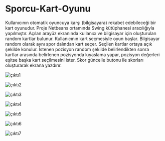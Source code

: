 # Sporcu-Kart-Oyunu
Kullanıcının otomatik oyuncuya karşı (bilgisayara) rekabet edebileceği bir kart oyunudur. Proje Netbeans ortamında Swing  kütüphanesi aracılığıyla yapılmıştır.
Açılan arayüz ekranında kullanıcı ve bilgisayar için oluşturulan random kartlar bulunur. Kullanıcının kart seçmesiyle oyun başlar.
Bilgisayar random olarak aynı spor dalından kart seçer. Seçilen kartlar ortaya açık şekilde konulur.
İstenen pozisyon random şekilde belirlendikten sonra kartlar arasında belirlenen pozisyonda kıyaslama yapar, pozisyon değerleri eşitse başka kart seçilmesini ister. 
Skor güncelle butonu ile skorları oluşturarak ekrana yazdırır. 




![çıktı1](https://user-images.githubusercontent.com/64642152/134246623-df8dc35d-f407-4736-8b7b-abf42d262764.jpg)


![çıktı2](https://user-images.githubusercontent.com/64642152/134246638-deac411b-67b9-4d46-aecd-8fda6198b065.jpg)


![çıktı3](https://user-images.githubusercontent.com/64642152/134246643-e86158dc-b6ef-4e5a-9513-3ee9f1141e9f.jpg)


![çıktı4](https://user-images.githubusercontent.com/64642152/134246645-faf74dab-4f6a-420b-9e35-6f4b45c9458b.jpg)


![çıktı5](https://user-images.githubusercontent.com/64642152/134246648-144cc3d9-805f-423c-a1f6-d23813fe5342.jpg)


![çıktı6](https://user-images.githubusercontent.com/64642152/134246655-9d418049-5167-44e0-9b6e-b6f6088dbfe5.jpg)


![çıktı7](https://user-images.githubusercontent.com/64642152/134246659-1d774e75-bb18-42f4-8089-e6224c0386ba.jpg)




